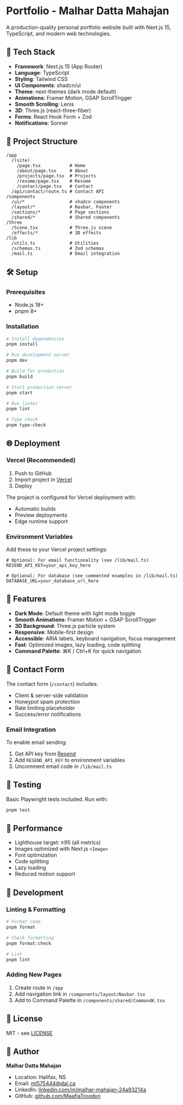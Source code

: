 # Portfolio - Malhar Datta Mahajan

A production-quality personal portfolio website built with Next.js 15, TypeScript, and modern web technologies.

## 🚀 Tech Stack

- **Framework**: Next.js 15 (App Router)
- **Language**: TypeScript
- **Styling**: Tailwind CSS
- **UI Components**: shadcn/ui
- **Theme**: next-themes (dark mode default)
- **Animations**: Framer Motion, GSAP ScrollTrigger
- **Smooth Scrolling**: Lenis
- **3D**: Three.js (react-three-fiber)
- **Forms**: React Hook Form + Zod
- **Notifications**: Sonner

## 📁 Project Structure

```
/app
  /(site)
    /page.tsx           # Home
    /about/page.tsx     # About
    /projects/page.tsx  # Projects
    /resume/page.tsx    # Resume
    /contact/page.tsx   # Contact
  /api/contact/route.ts # Contact API
/components
  /ui/*                 # shadcn components
  /layout/*             # Navbar, Footer
  /sections/*           # Page sections
  /shared/*             # Shared components
/three
  /Scene.tsx            # Three.js scene
  /effects/*            # 3D effects
/lib
  /utils.ts             # Utilities
  /schemas.ts           # Zod schemas
  /mail.ts              # Email integration
```

## 🛠️ Setup

### Prerequisites

- Node.js 18+ 
- pnpm 8+

### Installation

```bash
# Install dependencies
pnpm install

# Run development server
pnpm dev

# Build for production
pnpm build

# Start production server
pnpm start

# Run linter
pnpm lint

# Type check
pnpm type-check
```

## 🌐 Deployment

### Vercel (Recommended)

1. Push to GitHub
2. Import project in [Vercel](https://vercel.com)
3. Deploy

The project is configured for Vercel deployment with:
- Automatic builds
- Preview deployments
- Edge runtime support

### Environment Variables

Add these to your Vercel project settings:

```env
# Optional: For email functionality (see /lib/mail.ts)
RESEND_API_KEY=your_api_key_here

# Optional: For database (see commented examples in /lib/mail.ts)
DATABASE_URL=your_database_url_here
```

## 🎨 Features

- **Dark Mode**: Default theme with light mode toggle
- **Smooth Animations**: Framer Motion + GSAP ScrollTrigger
- **3D Background**: Three.js particle system
- **Responsive**: Mobile-first design
- **Accessible**: ARIA labels, keyboard navigation, focus management
- **Fast**: Optimized images, lazy loading, code splitting
- **Command Palette**: ⌘K / Ctrl+K for quick navigation

## 📝 Contact Form

The contact form (`/contact`) includes:
- Client & server-side validation
- Honeypot spam protection
- Rate limiting placeholder
- Success/error notifications

### Email Integration

To enable email sending:

1. Get API key from [Resend](https://resend.com)
2. Add `RESEND_API_KEY` to environment variables
3. Uncomment email code in `/lib/mail.ts`

## 🧪 Testing

Basic Playwright tests included. Run with:

```bash
pnpm test
```

## 🎯 Performance

- Lighthouse target: ≥95 (all metrics)
- Images optimized with Next.js `<Image>`
- Font optimization
- Code splitting
- Lazy loading
- Reduced motion support

## 🔧 Development

### Linting & Formatting

```bash
# Format code
pnpm format

# Check formatting
pnpm format:check

# Lint
pnpm lint
```

### Adding New Pages

1. Create route in `/app`
2. Add navigation link in `/components/layout/Navbar.tsx`
3. Add to Command Palette in `/components/shared/CommandK.tsx`

## 📄 License

MIT - see [LICENSE](./LICENSE)

## 👤 Author

**Malhar Datta Mahajan**

- Location: Halifax, NS
- Email: ml575444@dal.ca
- LinkedIn: [linkedin.com/in/malhar-mahajan-24a93214a](https://linkedin.com/in/malhar-mahajan-24a93214a)
- GitHub: [github.com/MaafiaTroodon](https://github.com/MaafiaTroodon)
